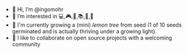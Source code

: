 - 👋 Hi, I’m @ingomohr
- 👀 I’m interested in 💻,🎮,🎹,📚,🎥,🚶
- 🌱 I'm currently growing a (mini) _lemon tree_ from seed (1 of 10 seeds germinated and is actually thriving under a growing light).
- 💞️ I like to collaborate on open source projects with a welcoming community

<!---
ingomohr/ingomohr is a ✨ special ✨ repository because its `README.md` (this file) appears on your GitHub profile.
You can click the Preview link to take a look at your changes.
--->
